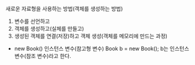 새로운 자료형을 사용하는 방법(객체를 생성하는 방법)
1. 변수를 선언하고
2. 객체를 생성하고(실체를 만들고)
3. 생성된 객체를 연결(저장)하고
객체 생성(객체를 메모리에 만드는 과정)
- new Book()
인스턴스 변수(참고형 변수)
Book b = new Book();
b는 인스턴스 변수(참조 변수)라고 한다.
